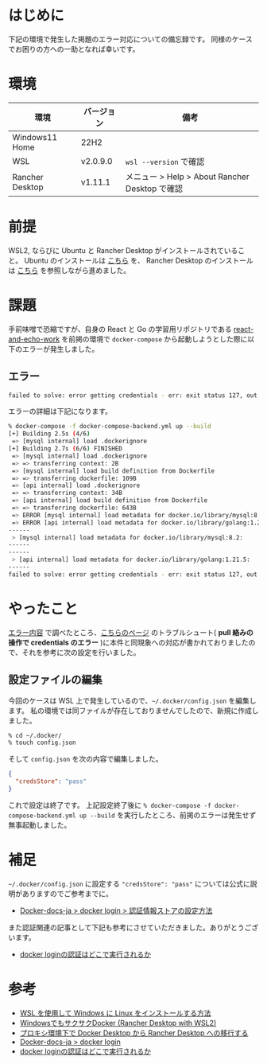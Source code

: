 # はじめに

下記の環境で発生した掲題のエラー対応についての備忘録です。
同様のケースでお困りの方への一助となれば幸いです。

# 環境

| 環境 | バージョン | 備考 |
| ---- | --------- | ---- |
| Windows11 Home | 22H2 | |
| WSL |  v2.0.9.0 | `wsl --version` で確認 |
| Rancher Desktop | v1.11.1 | メニュー > Help > About Rancher Desktop で確認 |


# 前提

WSL2, ならびに Ubuntu と Rancher Desktop がインストールされていること。
Ubuntu のインストールは [こちら](https://learn.microsoft.com/ja-jp/windows/wsl/install) を、 Rancher Desktop のインストールは [こちら](https://zenn.dev/rhene/articles/rancher-desktop-for-windows-with-wsl2) を参照しながら進めました。

# 課題

手前味噌で恐縮ですが、自身の React と Go の学習用リポジトリである [react-and-echo-work](https://github.com/ksh-fthr/react-and-echo-work) を前掲の環境で `docker-compose` から起動しようとした際に以下のエラーが発生しました。

## エラー

```bash
failed to solve: error getting credentials - err: exit status 127, out: ``
```

エラーの詳細は下記になります。

```bash
% docker-compose -f docker-compose-backend.yml up --build
[+] Building 2.5s (4/6)                                                                                                                docker:default
 => [mysql internal] load .dockerignore                                                                                                          0.1s
[+] Building 2.7s (6/6) FINISHED                                                                                                       docker:default
 => [mysql internal] load .dockerignore                                                                                                          0.1s
 => => transferring context: 2B                                                                                                                  0.0s
 => [mysql internal] load build definition from Dockerfile                                                                                       0.1s
 => => transferring dockerfile: 109B                                                                                                             0.0s
 => [api internal] load .dockerignore                                                                                                            0.1s
 => => transferring context: 34B                                                                                                                 0.0s
 => [api internal] load build definition from Dockerfile                                                                                         0.1s
 => => transferring dockerfile: 643B                                                                                                             0.0s
 => ERROR [mysql internal] load metadata for docker.io/library/mysql:8.2                                                                         2.6s
 => ERROR [api internal] load metadata for docker.io/library/golang:1.21.5                                                                       2.5s
------
 > [mysql internal] load metadata for docker.io/library/mysql:8.2:
------
------
 > [api internal] load metadata for docker.io/library/golang:1.21.5:
------
failed to solve: error getting credentials - err: exit status 127, out: ``
```


# やったこと

[エラー内容](#エラー) で調べたところ、[こちらのページ](https://aquasoftware.net/blog/?p=1703) のトラブルシュート( **pull 絡みの操作で credentials のエラー** )に本件と同現象への対応が書かれておりましたので、それを参考に次の設定を行いました。

## 設定ファイルの編集

今回のケースは WSL 上で発生しているので、`~/.docker/config.json` を編集します。
私の環境では同ファイルが存在しておりませんでしたので、新規に作成しました。

```bash
% cd ~/.docker/
% touch config.json
```

そして `config.json` を次の内容で編集しました。

```json:config.json
{
  "credsStore": "pass"
}
```

これで設定は終了です。
上記設定終了後に `% docker-compose -f docker-compose-backend.yml up --build` を実行したところ、前掲のエラーは発生せず無事起動しました。

# 補足

`~/.docker/config.json` に設定する `"credsStore": "pass"` については公式に説明がありますのでご参考までに。

- [Docker-docs-ja > docker login > 認証情報ストアの設定方法](https://docs.docker.jp/engine/reference/commandline/login.html#id11)

また認証関連の記事として下記も参考にさせていただきました。ありがとうございます。

- [docker loginの認証はどこで実行されるか](https://qiita.com/autotaker1984/items/9b88b234b34b0e26fbdd)


# 参考

- [WSL を使用して Windows に Linux をインストールする方法](https://learn.microsoft.com/ja-jp/windows/wsl/install)
- [WindowsでもサクサクDocker (Rancher Desktop with WSL2)](https://zenn.dev/rhene/articles/rancher-desktop-for-windows-with-wsl2)
- [プロキシ環境下で Docker Desktop から Rancher Desktop への移行する](https://aquasoftware.net/blog/?p=1703)
- [Docker-docs-ja > docker login](https://docs.docker.jp/engine/reference/commandline/login.html)
- [docker loginの認証はどこで実行されるか](https://qiita.com/autotaker1984/items/9b88b234b34b0e26fbdd)
